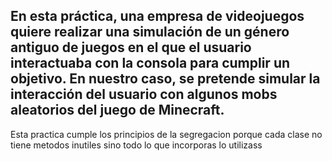 ## En esta práctica, una empresa de videojuegos quiere realizar una simulación de un género antiguo de juegos en el que el usuario interactuaba con la consola para cumplir un objetivo. En nuestro caso, se pretende simular la interacción del usuario con algunos mobs aleatorios del juego de Minecraft.

Esta practica cumple los principios de la segregacion porque cada clase no tiene metodos inutiles sino todo lo que incorporas lo utilizass
